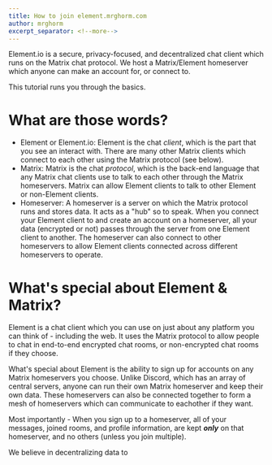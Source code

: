```yaml
---
title: How to join element.mrghorm.com
author: mrghorm
excerpt_separator: <!--more-->
---
```


Element.io is a secure, privacy-focused, and decentralized chat client which runs on the Matrix chat protocol.  We host a Matrix/Element homeserver which anyone can make an account for, or connect to.

This tutorial runs you through the basics.

<!--more-->

# What are those words?

* Element or Element.io:  Element is the chat _client_, which is the part that you see an interact with.  There are many other Matrix clients which connect to each other using the Matrix protocol (see below).
* Matrix:  Matrix is the chat _protocol_, which is the back-end language that any Matrix chat clients use to talk to each other through the Matrix homeservers.  Matrix can allow Element clients to talk to other Element or non-Element clients.
* Homeserver:  A homeserver is a server on which the Matrix protocol runs and stores data.  It acts as a "hub" so to speak.  When you connect your Element client to and create an account on a homeserver, all your data (encrypted or not) passes through the server from one Element client to another.  The homeserver can also connect to other homeservers to allow Element clients connected across different homeservers to operate.

# What's special about Element & Matrix?

Element is a chat client which you can use on just about any platform you can think of - including the web.  It uses the Matrix protocol to allow people to chat in end-to-end encrypted chat rooms, or non-encrypted chat rooms if they choose.  

What's special about Element is the ability to sign up for accounts on any Matrix homeservers you choose.  Unlike Discord, which has an array of central servers, anyone can run their own Matrix homeserver and keep their own data.  These homeservers can also be connected together to form a mesh of homeservers which can communicate to eachother if they want.

Most importantly - When you sign up to a homeserver, all of your messages, joined rooms, and profile information, are kept ___only___ on that homeserver, and no others (unless you join multiple).

We believe in decentralizing data to 
